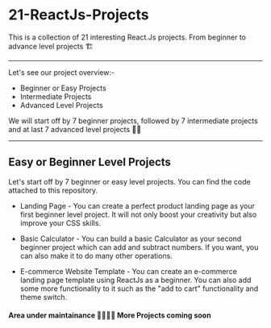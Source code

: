 # 21-ReactJs-Projects
This is a collection of 21 interesting React.Js projects. From beginner to advance level projects 🏗️

---
Let's see our project overview:-
- Beginner or Easy Projects
- Intermediate Projects
- Advanced Level Projects


We will start off by 7 beginner projects, followed by 7 intermediate projects and at last 7 advanced level projects 👍🏻

---
## Easy or Beginner Level Projects

Let's start off by 7 beginner or easy level projects. You can find the code attached to this repository.

- Landing Page - You can create a perfect product landing page as your first beginner level project. It will not only boost your creativity but also improve your CSS skills.


- Basic Calculator - You can build a basic Calculator as your second beginner project which can add and subtract numbers. If you want, you can also make it to do many other operations.


- E-commerce Website Template - You can create an e-commerce landing page template using ReactJs as a beginner. You can also add some more functionality to it such as the "add to cart" functionality and theme switch.




#### Area under maintainance 🚧👷🏻‍♂️ More Projects coming soon
